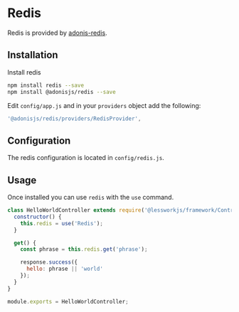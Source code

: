 # Redis
Redis is provided by [adonis-redis](https://adonisjs.com/docs/4.1/redis).

## Installation
Install redis
```bash 
npm install redis --save
npm install @adonisjs/redis --save
```

Edit `config/app.js` and in your `providers` object add the following:
```js 
'@adonisjs/redis/providers/RedisProvider',
```


## Configuration
The redis configuration is located in `config/redis.js`.


## Usage 
Once installed you can use `redis` with the `use` command.

```js
class HelloWorldController extends require('@lessworkjs/framework/Controller') {
  constructor() {
    this.redis = use('Redis');
  }

  get() {
    const phrase = this.redis.get('phrase');

    response.success({
      hello: phrase || 'world'
    });
  }
}

module.exports = HelloWorldController;
```

